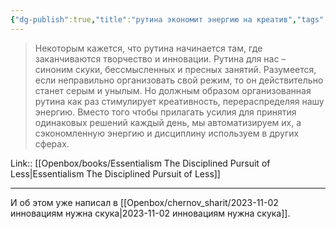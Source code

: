 ```yaml
---
{"dg-publish":true,"title":"рутина экономит энергию на креатив","tags":["quotes"],"date":"2023-12-03T13:28:00+03:00","modified_at":"2023-12-13T10:44:16+03:00","alias":"рутина экономит энергию на креатив","dg-path":"/quotes/202312031328.md","permalink":"/quotes/202312031328/","dgPassFrontmatter":true}
---
```



> Некоторым кажется, что рутина начинается там, где заканчиваются творчество и инновации. Рутина для нас – синоним скуки, бессмысленных и пресных занятий. Разумеется, если неправильно организовать свой режим, то он действительно станет серым и унылым. Но должным образом организованная рутина как раз стимулирует креативность, перераспределяя нашу энергию. Вместо того чтобы прилагать усилия для принятия одинаковых решений каждый день, мы автоматизируем их, а сэкономленную энергию и дисциплину используем в других сферах.

Link:: [[Openbox/books/Essentialism The Disciplined Pursuit of Less\|Essentialism The Disciplined Pursuit of Less]]

---

И об этом уже написал в [[Openbox/chernov_sharit/2023-11-02 инновациям нужна скука\|2023-11-02 инновациям нужна скука]].

